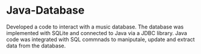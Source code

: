# Java-Database

Developed a code to interact with a music database. The database was implemented with SQLite and connected to Java via a JDBC library.
Java code was integrated with SQL commnads to maniputale, update and extract data from the database.  
